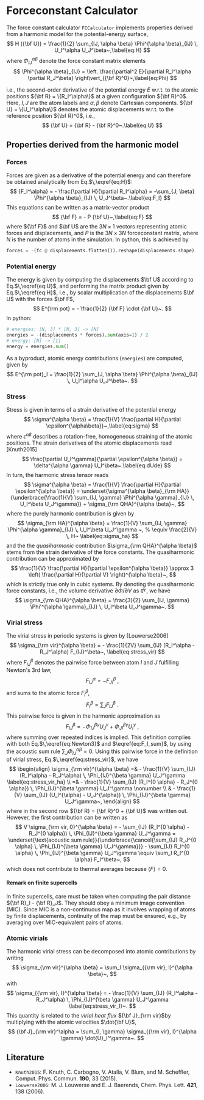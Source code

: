 # Forceconstant Calculator

The force constant calculator `FCCalculator` implements properties derived from a harmonic model for the potential-energy surface,
$$
H ({\bf U}) = \frac{1}{2} \sum_{IJ, \alpha \beta} \Phi^{\alpha \beta}_{IJ} \, U_I^\alpha U_J^\beta~,\label{eq:H}
$$
where $\Phi^{\alpha \beta}_{IJ}$ denote the force constant matrix elements 
$$
\Phi^{\alpha \beta}_{IJ} 
= \left. \frac{\partial^2 E}{\partial R_I^\alpha \partial R_J^\beta} \right\vert_{{\bf R}^0}~,\label{eq:Phi}
$$


i.e., the second-order derivative of the potential energy $E$ w.r.t. to the atomic positions ${\bf R} = \{R_I^\alpha\}$ at a given configuration ${\bf R}^0$. Here, $I,J$ are the atom labels and $\alpha,\beta$ denote Cartesian components. ${\bf U} = \{U_I^\alpha\}$ denotes the atomic displacements w.r.t. to the reference position ${\bf R}^0$, i.e., 
$$
{\bf U} = {\bf R} - {\bf R}^0~.\label{eq:U}
$$

## Properties derived from the harmonic model

### Forces

Forces are given as a derivative of the potential energy and can therefore be obtained analytically from Eq.$\,\eqref{eq:H}$:
$$
{F_I^\alpha} = - \frac{\partial H}{\partial R_I^\alpha} = -\sum_{J, \beta} \Phi^{\alpha \beta}_{IJ} \, U_J^\beta~.\label{eq:F_I}
$$
This equations can be written as a matrix-vector product
$$
{\bf F} = - P {\bf U}~,\label{eq:F}
$$
where ${\bf F}$ and $\bf U$ are the $3N\times 1$ vectors representing atomic forces and displacements, and $P$ is the $3N \times 3N$ forceconstant matrix, where $N$ is the number of atoms in the simulation. In python, this is achieved by

```python
forces = -(fc @ displacements.flatten()).reshape(displacements.shape)
```

### Potential energy

The energy is given by computing the displacements $\bf U$ according to Eq.$\,\eqref{eq:U}$, and performing the matrix product given by Eq.$\,\eqref{eq:H}$, i.e., by scalar multiplication of the displacements $\bf U$ with the forces $\bf F$,
$$
E^{\rm pot} = - \frac{1}{2} {\bf F} \cdot {\bf U}~.
$$
In python:

```python
# energies: [N, 3] * [N, 3] -> [N]
energies = -(displacements * forces).sum(axis=1) / 2
# energy: [N] -> [1]
energy = energies.sum()
```

As a byproduct, atomic energy contributions (`energies`) are computed, given by
$$
E^{\rm pot}_I 
	= \frac{1}{2} \sum_{J, \alpha \beta} \Phi^{\alpha \beta}_{IJ} \, U_I^\alpha U_J^\beta~.
$$

### Stress

Stress is given in terms of a strain derivative of the potential energy
$$
\sigma^{\alpha \beta} = \frac{1}{V} \frac{\partial H}{\partial \epsilon^{\alpha\beta}}~,\label{eq:sigma}
$$
where $\epsilon^{\alpha \beta}$ describes a rotation-free, homogeneous straining of the atomic positions. The strain derivatives of the atomic displacements read [Knuth2015]
$$
\frac{\partial U_I^\gamma}{\partial \epsilon^{\alpha \beta}} = \delta^{\alpha \gamma} U_I^\beta~.\label{eq:dUde}
$$
In turn, the harmonic stress tensor reads
$$
\sigma^{\alpha \beta} 
	= \frac{1}{V} \frac{\partial H}{\partial \epsilon^{\alpha \beta}}
	= \underset{\sigma^{\alpha \beta}_{\rm HA}}{\underbrace{\frac{1}{V} \sum_{IJ, \gamma} \Phi^{\alpha \gamma}_{IJ} \, U_I^\beta U_J^\gamma}}
	+ \sigma_{\rm QHA}^{\alpha \beta}~,
$$
where the purely harmonic contribution is given by
$$
\sigma_{\rm HA}^{\alpha \beta} = \frac{1}{V} \sum_{IJ, \gamma} \Phi^{\alpha \gamma}_{IJ} \, U_I^\beta U_J^\gamma ~,
% \equiv \frac{2}{V} \, H~
\label{eq:sigma_ha}
$$
and the the _quasiharmonic_ contribution $\sigma_{\rm QHA}^{\alpha \beta}$ stems from the strain derivative of the force constants. The quasiharmonic contribution can be approximated by
$$
\frac{1}{V} \frac{\partial H}{\partial \epsilon^{\alpha \beta}} \approx 3 \left( \frac{\partial H}{\partial V} \right)^{\alpha \beta}~,
$$
which is strictly true only in cubic systems. By denoting the quasiharmonic force constants, i.e., the volume derivative $\partial \Phi / \partial V$ as $\Phi'$, we have
$$
\sigma_{\rm QHA}^{\alpha \beta} = \frac{3}{2} \sum_{IJ, \gamma} \Phi'^{\alpha \gamma}_{IJ} \, U_I^\beta U_J^\gamma~.
$$

### Virial stress

The virial stress in periodic systems is given by [Louwerse2006]
$$
\sigma_{\rm vir}^{\alpha \beta} 
	= - \frac{1}{2V} \sum_{IJ} (R_I^\alpha -R_J^\alpha) F_{IJ}^\beta~,
\label{eq:stress_vir}
$$
where $F_{IJ}^\beta$ denotes the pairwise force between atom $I$ and $J$ fulfilling Newton's 3rd law,
$$
F_{IJ}^\alpha = - F_{JI}^\beta~,
\label{eq:Newton3}
$$
and sums to the atomic force $F_I^\beta$,
$$
F_I^\beta = \sum_J F_{IJ}^\beta~.
\label{eq:F_I_sum}
$$
This pairwise force is given in the harmonic approximation as 
$$
F_{IJ}^\beta 
	= - \Phi_{IJ}^{\beta \gamma} U_J^\gamma + \Phi_{JI}^{\beta \gamma} U_I^\gamma~,
\label{eq:F_IJ}
$$
where summing over repeated indices is implied. This definition complies with both Eq.$\,\eqref{eq:Newton3}$ and $\eqref{eq:F_I_sum}$, by using the acoustic sum rule $\sum_J \Phi_{IJ}^{\alpha \beta} = 0$. Using this pairwise force in the definition of virial stress, Eq.$\,\eqref{eq:stress_vir}$, we have
$$
\begin{align}
\sigma_{\rm vir}^{\alpha \beta}
	=& - \frac{1}{V} \sum_{IJ} (R_I^\alpha - R_J^\alpha) \, \Phi_{IJ}^{\beta \gamma} U_J^\gamma \label{eq:stress_vir_ha} \\
	=& - \frac{1}{V} \sum_{IJ} (R_I^{0 \alpha} - R_J^{0 \alpha}) \, \Phi_{IJ}^{\beta \gamma} U_J^\gamma \nonumber \\
	& - \frac{1}{V} \sum_{IJ} (U_I^{\alpha} - U_J^{\alpha}) \, \Phi_{IJ}^{\beta \gamma} U_J^\gamma~,
\end{align}
$$
where in the second row ${\bf R} = {\bf R}^0 + {\bf U}$ was written out. However, the first contribution can be written as
$$
V \sigma_{\rm vir, 0}^{\alpha \beta}
	= - \sum_{IJ} (R_I^{0 \alpha} - R_J^{0 \alpha}) \, \Phi_{IJ}^{\beta \gamma} U_J^\gamma
	= \underset{\text{acoustic sum rule}}{\underbrace{\cancel{\sum_{IJ} R_J^{0 \alpha} \, \Phi_{IJ}^{\beta \gamma} U_J^\gamma}}}
	- \sum_{IJ} R_I^{0 \alpha} \, \Phi_{IJ}^{\beta \gamma} U_J^\gamma
	\equiv \sum_I R_I^{0 \alpha} F_I^\beta~,
$$
which does not contribute to thermal averages because $\langle F \rangle = 0$.

#### Remark on finite supercells

In finite supercells, care must be taken when computing the pair distance ${\bf R}_I - {\bf R}_J$. They should obey a minimum image convention (MIC). Since MIC is a non-continuous map as it involves wrapping of atoms by finite displacements, continuity of the map must be ensured, e.g., by averaging over MIC-equivalent pairs of atoms.

### Atomic virials

The harmonic virial stress can be decomposed into atomic contributions by writing
$$
\sigma_{\rm vir}^{\alpha \beta} = \sum_I \sigma_{{\rm vir}, I}^{\alpha \beta}~,
$$
with
$$
\sigma_{{\rm vir}, I}^{\alpha \beta}
	= - \frac{1}{V} \sum_{IJ} (R_I^\alpha - R_J^\alpha) \, \Phi_{IJ}^{\beta \gamma} U_J^\gamma \label{eq:stress_vir_I}~.
$$
This quantity is related to the _virial heat flux_ ${\bf J}_{\rm vir}$by multiplying with the atomic velocities $\dot{\bf U}$,
$$
{\bf J}_{\rm vir}^\alpha = \sum_{I, \gamma} \sigma_{{\rm vir}, I}^{\alpha \gamma} \dot{U}_I^\gamma~.
$$




## Literature

- `Knuth2015`: F. Knuth, C. Carbogno, V. Atalla, V. Blum, and M. Scheffler, Comput. Phys. Commun. **190**, 33 (2015).
- `Louwerse2006`: M. J. Louwerse and E. J. Baerends, Chem. Phys. Lett. **421**, 138 (2006).

